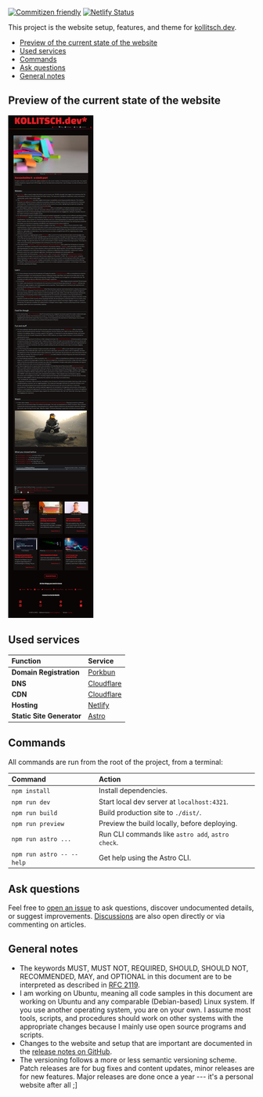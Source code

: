 [![Commitizen friendly](https://img.shields.io/badge/commitizen-friendly-brightgreen.svg)](http://commitizen.github.io/cz-cli/) [![Netlify Status](https://api.netlify.com/api/v1/badges/02e05c7a-11a0-48e0-988f-7fc12267eb89/deploy-status)](https://app.netlify.com/sites/kollitsch-dev/deploys)

This project is the website setup, features, and theme for [kollitsch.dev](https://kollitsch.dev/).

<!--lint ignore-->

* [Preview of the current state of the website](#preview-of-the-current-state-of-the-website)
* [Used services](#used-services)
* [Commands](#commands)
* [Ask questions](#ask-questions)
* [General notes](#general-notes)

## Preview of the current state of the website

[![Screenshot of kollitsch.dev](.github/screenshot.png)](.github/screenshot.png)

## Used services

| Function                  | Service                                          |
| :------------------------ | :----------------------------------------------- |
| **Domain Registration**   | [Porkbun](https://porkbun.com/products/domains)  |
| **DNS**                   | [Cloudflare](https://cloudflare.com)             |
| **CDN**                   | [Cloudflare](https://cloudflare.com)             |
| **Hosting**               | [Netlify](https://netlify.com)                   |
| **Static Site Generator** | [Astro](https://astro.build/)                    |

## Commands

All commands are run from the root of the project, from a terminal:

| Command                   | Action                                           |
| :------------------------ | :----------------------------------------------- |
| `npm install`             | Install dependencies.                            |
| `npm run dev`             | Start local dev server at `localhost:4321`.      |
| `npm run build`           | Build production site to `./dist/`.              |
| `npm run preview`         | Preview the build locally, before deploying.     |
| `npm run astro ...`       | Run CLI commands like `astro add`, `astro check`.|
| `npm run astro -- --help` | Get help using the Astro CLI.                    |

## Ask questions

Feel free to [open an issue](https://github.com/davidsneighbour/kollitsch.dev/issues/new?assignees=davidsneighbour\&labels=state%3Aunconfirmed\&template=custom.md\&title=) to ask questions, discover undocumented details, or suggest improvements. [Discussions](https://github.com/davidsneighbour/kollitsch.dev/discussions) are also open directly or via commenting on articles.

## General notes

* The keywords MUST, MUST NOT, REQUIRED, SHOULD, SHOULD NOT, RECOMMENDED, MAY, and OPTIONAL in this document are to be interpreted as described in [RFC 2119](https://www.ietf.org/rfc/rfc2119.txt).
* I am working on Ubuntu, meaning all code samples in this document are working on Ubuntu and any comparable (Debian-based) Linux system. If you use another operating system, you are on your own. I assume most tools, scripts, and procedures should work on other systems with the appropriate changes because I mainly use open source programs and scripts.
* Changes to the website and setup that are important are documented in the [release notes on GitHub](https://github.com/davidsneighbour/kollitsch.dev/releases).
* The versioning follows a more or less semantic versioning scheme. Patch releases are for bug fixes and content updates, minor releases are for new features. Major releases are done once a year --- it's a personal website after all ;]
